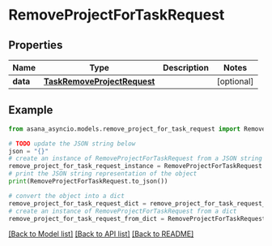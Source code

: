 # RemoveProjectForTaskRequest


## Properties

Name | Type | Description | Notes
------------ | ------------- | ------------- | -------------
**data** | [**TaskRemoveProjectRequest**](TaskRemoveProjectRequest.md) |  | [optional] 

## Example

```python
from asana_asyncio.models.remove_project_for_task_request import RemoveProjectForTaskRequest

# TODO update the JSON string below
json = "{}"
# create an instance of RemoveProjectForTaskRequest from a JSON string
remove_project_for_task_request_instance = RemoveProjectForTaskRequest.from_json(json)
# print the JSON string representation of the object
print(RemoveProjectForTaskRequest.to_json())

# convert the object into a dict
remove_project_for_task_request_dict = remove_project_for_task_request_instance.to_dict()
# create an instance of RemoveProjectForTaskRequest from a dict
remove_project_for_task_request_from_dict = RemoveProjectForTaskRequest.from_dict(remove_project_for_task_request_dict)
```
[[Back to Model list]](../README.md#documentation-for-models) [[Back to API list]](../README.md#documentation-for-api-endpoints) [[Back to README]](../README.md)


